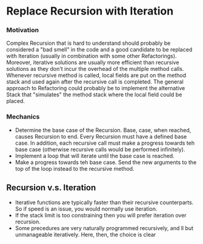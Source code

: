 # Replace Recursion with Iteration

### Motivation
Complex Recursion that is hard to understand should probably be considered a "bad smell" in the code and a good candidate to be replaced with Iteration (usually in combination with some other Refactorings). Moreover, iterative solutions are usually more efficient than recursive solutions as they don't incur the overhead of the multiple method calls. Whenever recursive method is called, local fields are put on the method stack and used again after the recursive call is completed. The general approach to Refactoring could probably be to implement the alternative Stack that "simulates" the method stack where the local field could be placed.

### Mechanics
- Determine the base case of the Recursion. Base, case, when reached, causes Recursion to end. Every Recursion must have a defined base case. In addition, each recursive call must make a progress towards teh base case (otherwise recursive calls would be performed infinitely).
- Implement a loop that will iterate until the base case is reached.
- Make a progress towards teh base case. Send the new arguments to the top of the loop instead to the recursive method.

## Recursion v.s. Iteration
- Iterative functions are typically faster than their recursive counterparts. So if speed is an issue, you would normally use iteration.
- If the stack limit is too constraining then you will prefer iteration over recursion.
- Some precedures are very naturally programmed recursively, and ll but unmanageable iteratively. Here, then, the choice is clear
